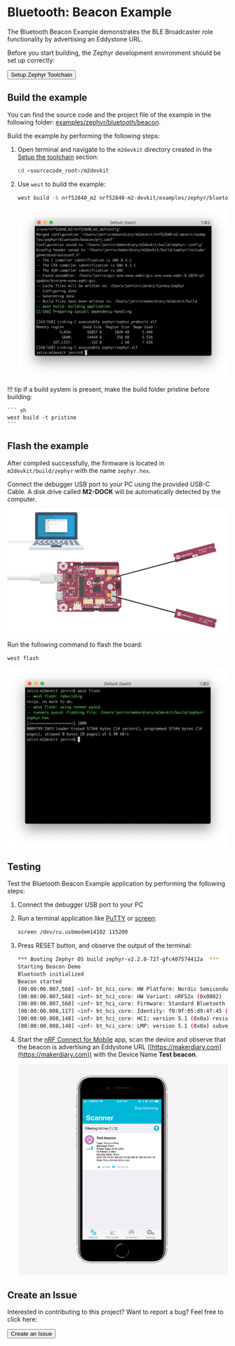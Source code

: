 # Bluetooth: Beacon Example

The Bluetooth Beacon Example demonstrates the BLE Broadcaster role functionality by advertising an Eddystone URL.

Before you start building, the Zephyr development environment should be set up correctly:

<a href="../../setup"><button data-md-color-primary="red-bud" style="width:auto;">Setup Zephyr Toolchain</button></a>

## Build the example

You can find the source code and the project file of the example in the following folder: [examples/zephyr/bluetooth/beacon](https://github.com/makerdiary/nrf52840-m2-devkit/tree/master/examples/zephyr/bluetooth/beacon).

Build the example by performing the following steps:

1. Open terminal and navigate to the `m2devkit` directory created in the [Setup the toolchain](../setup.md) section:

	``` sh
	cd <sourcecode_root>/m2devkit
	```

2. Use `west` to build the example:

	``` sh
	west build -b nrf52840_m2 nrf52840-m2-devkit/examples/zephyr/bluetooth/beacon
	```
	
	![](assets/images/building-ble-beacon.png)

!!! tip
	If a build system is present, make the build folder pristine before building:

	``` sh
	west build -t pristine
	```

## Flash the example

After compiled successfully, the firmware is located in `m2devkit/build/zephyr` with the name `zephyr.hex`.

Connect the debugger USB port to your PC using the provided USB-C Cable. A disk drive called **M2-DOCK** will be automatically detected by the computer.

![](../../assets/images/programming-firmware.png)

Run the following command to flash the board:

``` sh
west flash
```

![](assets/images/flashing-ble-beacon.png)

## Testing

Test the Bluetooth Beacon Example application by performing the following steps:

1. Connect the debugger USB port to your PC

2. Run a terminal application like [PuTTY](https://www.chiark.greenend.org.uk/~sgtatham/putty/) or [screen](https://www.gnu.org/software/screen/manual/screen.html):

	``` sh
	screen /dev/cu.usbmodem14102 115200
	```

3. Press RESET button, and observe the output of the terminal:

	``` sh
	*** Booting Zephyr OS build zephyr-v2.2.0-727-gfc407574412a  ***
	Starting Beacon Demo
	Bluetooth initialized
	Beacon started
	[00:00:00.007,568] <inf> bt_hci_core: HW Platform: Nordic Semiconductor (0x0002)
	[00:00:00.007,568] <inf> bt_hci_core: HW Variant: nRF52x (0x0002)
	[00:00:00.007,568] <inf> bt_hci_core: Firmware: Standard Bluetooth controller (0x00) Version 2.2 Build 99
	[00:00:00.008,117] <inf> bt_hci_core: Identity: f0:9f:05:d9:4f:45 (random)
	[00:00:00.008,148] <inf> bt_hci_core: HCI: version 5.1 (0x0a) revision 0x0000, manufacturer 0x05f1
	[00:00:00.008,148] <inf> bt_hci_core: LMP: version 5.1 (0x0a) subver 0xffff
	```

4. Start the [nRF Connect for Mobile](https://www.nordicsemi.com/Software-and-tools/Development-Tools/nRF-Connect-for-mobile) app, scan the device and observe that the beacon is advertising an Eddystone URL ([https://makerdiary.com](https://makerdiary.com)) with the Device Name **Test beacon**.

	[![](assets/images/nrf-connect-ble-beacon.jpg)](assets/images/nrf-connect-ble-beacon.jpg)

## Create an Issue

Interested in contributing to this project? Want to report a bug? Feel free to click here:

<a href="https://github.com/makerdiary/nrf52840-m2-devkit/issues/new?title=Zephyr:%20BLE%20Beacon:%20%3Ctitle%3E"><button data-md-color-primary="red-bud"><i class="fa fa-github"></i> Create an Issue</button></a>
